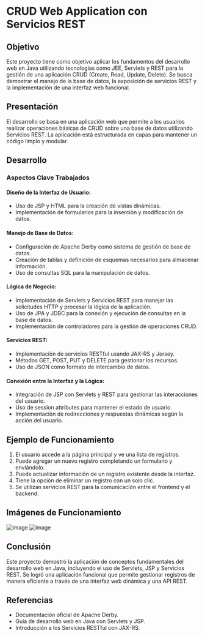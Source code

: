 # CRUD Web Application con Servicios REST

## Objetivo
Este proyecto tiene como objetivo aplicar los fundamentos del desarrollo web en Java utilizando tecnologías como JEE, Servlets y REST para la gestión de una aplicación CRUD (Create, Read, Update, Delete). Se busca demostrar el manejo de la base de datos, la exposición de servicios REST y la implementación de una interfaz web funcional.

## Presentación
El desarrollo se basa en una aplicación web que permite a los usuarios realizar operaciones básicas de CRUD sobre una base de datos utilizando Servicios REST. La aplicación está estructurada en capas para mantener un código limpio y modular.

## Desarrollo
### Aspectos Clave Trabajados

#### Diseño de la Interfaz de Usuario:
- Uso de JSP y HTML para la creación de vistas dinámicas.
- Implementación de formularios para la inserción y modificación de datos.

#### Manejo de Base de Datos:
- Configuración de Apache Derby como sistema de gestión de base de datos.
- Creación de tablas y definición de esquemas necesarios para almacenar información.
- Uso de consultas SQL para la manipulación de datos.

#### Lógica de Negocio:
- Implementación de Servlets y Servicios REST para manejar las solicitudes HTTP y procesar la lógica de la aplicación.
- Uso de JPA y JDBC para la conexión y ejecución de consultas en la base de datos.
- Implementación de controladores para la gestión de operaciones CRUD.

#### Servicios REST:
- Implementación de servicios RESTful usando JAX-RS y Jersey.
- Métodos GET, POST, PUT y DELETE para gestionar los recursos.
- Uso de JSON como formato de intercambio de datos.

#### Conexión entre la Interfaz y la Lógica:
- Integración de JSP con Servlets y REST para gestionar las interacciones del usuario.
- Uso de session attributes para mantener el estado de usuario.
- Implementación de redirecciones y respuestas dinámicas según la acción del usuario.

## Ejemplo de Funcionamiento
1. El usuario accede a la página principal y ve una lista de registros.
2. Puede agregar un nuevo registro completando un formulario y enviándolo.
3. Puede actualizar información de un registro existente desde la interfaz.
4. Tiene la opción de eliminar un registro con un solo clic.
5. Se utilizan servicios REST para la comunicación entre el frontend y el backend.

## Imágenes de Funcionamiento
![image](https://github.com/user-attachments/assets/fe25ee89-a8ce-44bc-8110-995649f5083a)
![image](https://github.com/user-attachments/assets/ef46d9d4-8737-49c8-b38d-5144c30c75c5)

## Conclusión
Este proyecto demostró la aplicación de conceptos fundamentales del desarrollo web en Java, incluyendo el uso de Servlets, JSP y Servicios REST. Se logró una aplicación funcional que permite gestionar registros de manera eficiente a través de una interfaz web dinámica y una API REST.

## Referencias
- Documentación oficial de Apache Derby.
- Guía de desarrollo web en Java con Servlets y JSP.
- Introducción a los Servicios RESTful con JAX-RS.


